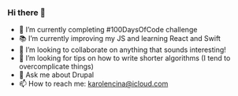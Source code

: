 ### Hi there 👋

- 📍 I’m currently completing #100DaysOfCode challenge
- 📚 I’m currently improving my JS and learning React and Swift
- 👯 I’m looking to collaborate on anything that sounds interesting!
- 🤯 I’m looking for tips on how to write shorter algorithms (I tend to overcomplicate things)
- 💬 Ask me about Drupal
- 📫 How to reach me: karolencina@icloud.com
